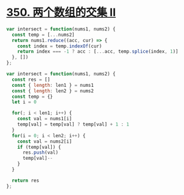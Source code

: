 # [350. 两个数组的交集 II](https://leetcode-cn.com/problems/intersection-of-two-arrays-ii/)

```javascript
var intersect = function(nums1, nums2) {
  const temp = [...nums2]
  return nums1.reduce((acc, cur) => {
    const index = temp.indexOf(cur)
    return index === -1 ? acc : [...acc, temp.splice(index, 1)]
  }, [])
};
```

```javascript
var intersect = function(nums1, nums2) {
  const res = []
  const { length: len1 } = nums1
  const { length: len2 } = nums2
  const temp = {}
  let i = 0

  for(; i < len1; i++) {
    const val = nums1[i]
    temp[val] = temp[val] ? temp[val] + 1 : 1
  }
  for(i = 0; i < len2; i++) {
    const val = nums2[i]
    if (temp[val]) {
      res.push(val)
      temp[val]--
    }
  }

  return res
};
```
